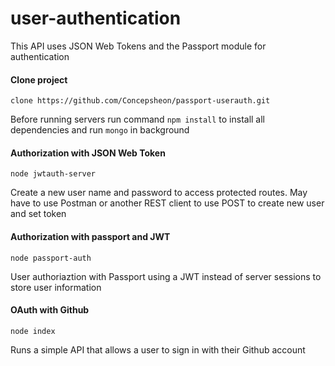 # user-authentication

This API uses JSON Web Tokens and the Passport module for authentication

#### Clone project
```
clone https://github.com/Concepsheon/passport-userauth.git
```
Before running servers run command ```npm install``` to install all dependencies and run ```mongo``` in background


#### Authorization with JSON Web Token
```
node jwtauth-server
```
Create a new user name and password to access protected routes. 
May have to use Postman or another REST client to use POST to create new user and set token


#### Authorization with passport and JWT
```
node passport-auth
```
User authoriaztion with Passport using a JWT instead of server sessions to store user information

#### OAuth with Github
```
node index
```
Runs a simple API that allows a user to sign in with their Github account
